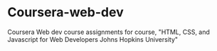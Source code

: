 # Coursera-web-dev
Coursera Web dev course assignments for course,
"HTML, CSS, and Javascript for Web Developers Johns Hopkins University"
